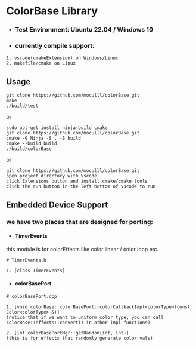 # ColorBase Library
- ### Test Environment: Ubuntu 22.04 / Windows 10
- ### currently compile support:
```
1. vscode(cmakeExtension) on Windows/Linux
2. makefile/cmake on Linux
```
## Usage
```
git clone https://github.com/moculll/colorBase.git
make
./build/test
```

or

```
sudo apt-get install ninja-build cmake
git clone https://github.com/moculll/colorBase.git
cmake -G Ninja -S . -B build
cmake --build build
./build/colorBase
```

or

```
git clone https://github.com/moculll/colorBase.git
open project directory with Vscode
click Extensions button and install cmake/cmake tools
click the run button in the left buttom of vscode to run
```

## Embedded Device Support

### we have two places that are designed for porting:

- #### TimerEvents
this module is for colorEffects like color linear / color loop etc.
```
# TimerEvents.h

1. [class TimerEvents]
```

- #### colorBasePort
```
# colorBasePort.cpp

1. [void colorBase::colorBasePort::colorCallbackImpl<colorType>(const Color<colorType> &)]
(notice that if we want to uniform color type, you can call colorBase::effects::convert() in other impl functions)

2. [int colorBasePortMgr::getRandom(int, int)]
(this is for effects that randomly generate color vals)
```

